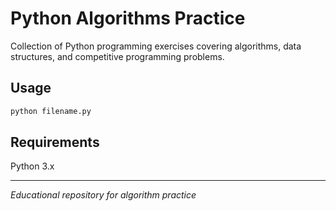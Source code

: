 # Python Algorithms Practice

Collection of Python programming exercises covering algorithms, data structures, and competitive programming problems.

##  Usage

```bash
python filename.py
```

## Requirements

Python 3.x

---

*Educational repository for algorithm practice* 